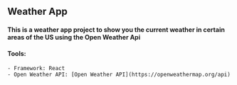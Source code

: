 ## Weather App

#### This is a weather app project to show you the current weather in certain areas of the US using the Open Weather Api

#### Tools: 

    - Framework: React
    - Open Weather API: [Open Weather API](https://openweathermap.org/api)
